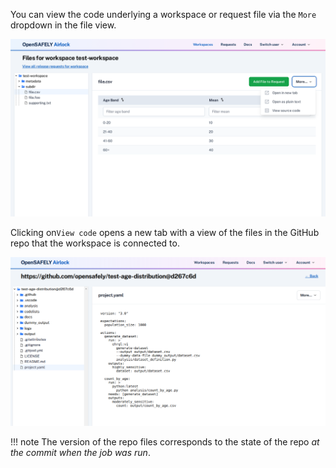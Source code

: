 You can view the code underlying a workspace or request file via the `More` dropdown in the file
view.

![More dropdown](../screenshots/more_dropdown.png)

Clicking on`View code` opens a new tab with a view of the files in the GitHub repo that the
workspace is connected to. 

![More dropdown](../screenshots/code_view.png)

!!! note
    The version of the repo files corresponds to the state of the repo
    *at the commit when the job was run*. 





